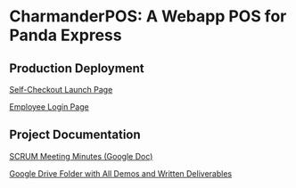 # CharmanderPOS: A Webapp POS for Panda Express

## Production Deployment

[Self-Checkout Launch Page](https://charmander-pos.vercel.app/)

[Employee Login Page](https://charmander-pos.vercel.app/login)

## Project Documentation

[SCRUM Meeting Minutes (Google Doc)](https://docs.google.com/document/d/15cDktAhzkH_Llypp-1vAjmBZb0Ag4BTYiS8V_JvCs7c/edit?usp=sharing)

[Google Drive Folder with All Demos and Written Deliverables](https://drive.google.com/drive/folders/1YJKcttvm6Z8lkWkuXBcL8K_LJej5IejT?usp=sharing)
